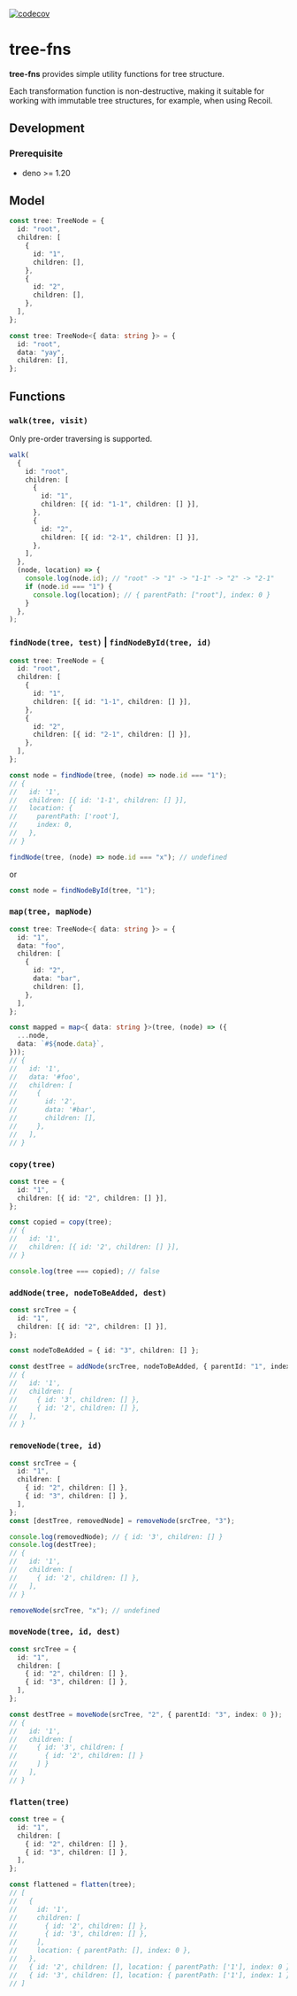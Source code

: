 [![codecov](https://codecov.io/gh/qmotas/tree-fns/branch/main/graph/badge.svg?token=26G67Q20ZF)](https://codecov.io/gh/qmotas/tree-fns)

# tree-fns

**tree-fns** provides simple utility functions for tree structure.

Each transformation function is non-destructive, making it suitable for working
with immutable tree structures, for example, when using Recoil.

## Development

### Prerequisite

- deno >= 1.20

## Model

```ts
const tree: TreeNode = {
  id: "root",
  children: [
    {
      id: "1",
      children: [],
    },
    {
      id: "2",
      children: [],
    },
  ],
};
```

```ts
const tree: TreeNode<{ data: string }> = {
  id: "root",
  data: "yay",
  children: [],
};
```

## Functions

### `walk(tree, visit)`

Only pre-order traversing is supported.

```ts
walk(
  {
    id: "root",
    children: [
      {
        id: "1",
        children: [{ id: "1-1", children: [] }],
      },
      {
        id: "2",
        children: [{ id: "2-1", children: [] }],
      },
    ],
  },
  (node, location) => {
    console.log(node.id); // "root" -> "1" -> "1-1" -> "2" -> "2-1"
    if (node.id === "1") {
      console.log(location); // { parentPath: ["root"], index: 0 }
    }
  },
);
```

### `findNode(tree, test)` | `findNodeById(tree, id)`

```ts
const tree: TreeNode = {
  id: "root",
  children: [
    {
      id: "1",
      children: [{ id: "1-1", children: [] }],
    },
    {
      id: "2",
      children: [{ id: "2-1", children: [] }],
    },
  ],
};

const node = findNode(tree, (node) => node.id === "1");
// {
//   id: '1',
//   children: [{ id: '1-1', children: [] }],
//   location: {
//     parentPath: ['root'],
//     index: 0,
//   },
// }

findNode(tree, (node) => node.id === "x"); // undefined
```

or

```ts
const node = findNodeById(tree, "1");
```

### `map(tree, mapNode)`

```ts
const tree: TreeNode<{ data: string }> = {
  id: "1",
  data: "foo",
  children: [
    {
      id: "2",
      data: "bar",
      children: [],
    },
  ],
};

const mapped = map<{ data: string }>(tree, (node) => ({
  ...node,
  data: `#${node.data}`,
}));
// {
//   id: '1',
//   data: '#foo',
//   children: [
//     {
//       id: '2',
//       data: '#bar',
//       children: [],
//     },
//   ],
// }
```

### `copy(tree)`

```ts
const tree = {
  id: "1",
  children: [{ id: "2", children: [] }],
};

const copied = copy(tree);
// {
//   id: '1',
//   children: [{ id: '2', children: [] }],
// }

console.log(tree === copied); // false
```

### `addNode(tree, nodeToBeAdded, dest)`

```ts
const srcTree = {
  id: "1",
  children: [{ id: "2", children: [] }],
};

const nodeToBeAdded = { id: "3", children: [] };

const destTree = addNode(srcTree, nodeToBeAdded, { parentId: "1", index: 0 });
// {
//   id: '1',
//   children: [
//     { id: '3', children: [] },
//     { id: '2', children: [] },
//   ],
// }
```

### `removeNode(tree, id)`

```ts
const srcTree = {
  id: "1",
  children: [
    { id: "2", children: [] },
    { id: "3", children: [] },
  ],
};
const [destTree, removedNode] = removeNode(srcTree, "3");

console.log(removedNode); // { id: '3', children: [] }
console.log(destTree);
// {
//   id: '1',
//   children: [
//     { id: '2', children: [] },
//   ],
// }

removeNode(srcTree, "x"); // undefined
```

### `moveNode(tree, id, dest)`

```ts
const srcTree = {
  id: "1",
  children: [
    { id: "2", children: [] },
    { id: "3", children: [] },
  ],
};

const destTree = moveNode(srcTree, "2", { parentId: "3", index: 0 });
// {
//   id: '1',
//   children: [
//     { id: '3', children: [
//       { id: '2', children: [] }
//     ] }
//   ],
// }
```

### `flatten(tree)`

```ts
const tree = {
  id: "1",
  children: [
    { id: "2", children: [] },
    { id: "3", children: [] },
  ],
};

const flattened = flatten(tree);
// [
//   {
//     id: '1',
//     children: [
//       { id: '2', children: [] },
//       { id: '3', children: [] },
//     ],
//     location: { parentPath: [], index: 0 },
//   },
//   { id: '2', children: [], location: { parentPath: ['1'], index: 0 } },
//   { id: '3', children: [], location: { parentPath: ['1'], index: 1 } },
// ]
```
